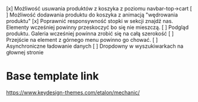 [x] Możliwość usuwania produktów z koszyka z poziomu navbar-top->cart
[ ] Możliwość dodawania produktu do koszyka z animacją "wędrowania produktu"
[x] Poprawnić responsywność stopki w sekcji znajdź nas. Elementy wcześniej powinny przeskoczyć bo się nie mieszczą.
[ ] Podgląd produktu. Galeria wcześniej powinna zrobić się na całą szerokość
[ ] Przejście na element z górnego menu powinno go chować.
[ ] Asynchroniczne ładowanie danych
[ ] Dropdowny w wyszukiwarkach na głownej stronie

# Base template link
https://www.keydesign-themes.com/etalon/mechanic/
